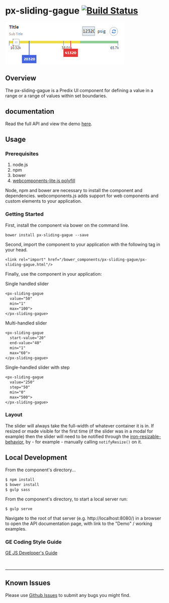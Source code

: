 # px-sliding-gague [![Build Status](https://travis-ci.org/PredixDev/px-sliding-gague.svg?branch=master)](https://travis-ci.org/PredixDev/px-sliding-gague)

[![px-sliding-gague demo](px-sliding-gauge.png?raw=true)](https://github.com/PredixDev/px-sliding-gague)

## Overview

The px-sliding-gague is a Predix UI component for defining a value in a range or a range of values within set boundaries.

## documentation

Read the full API and view the demo [here](https://predixdev.github.io/px-sliding-gague).

## Usage

### Prerequisites
1. node.js
2. npm
3. bower
4. [webcomponents-lite.js polyfill](https://github.com/webcomponents/webcomponentsjs)

Node, npm and bower are necessary to install the component and dependencies. webcomponents.js adds support for web components and custom elements to your application.

### Getting Started

First, install the component via bower on the command line.

```
bower install px-sliding-gague --save
```

Second, import the component to your application with the following tag in your head.

```
<link rel="import" href="/bower_components/px-sliding-gague/px-sliding-gague.html"/>
```

Finally, use the component in your application:

Single handled slider
```
<px-sliding-gague
  value="50"
  min="1"
  max="100">
</px-sliding-gague>
```

Multi-handled slider
```
<px-sliding-gague
  start-value="20"
  end-value="40"
  min="1"
  max="60">
</px-sliding-gague>
```

Single-handled slider with step
```
<px-sliding-gague
  value="250"
  step="50"
  min="0"
  max="500">
</px-sliding-gague>
```

### Layout

The slider will always take the full-width of whatever container it is in.
If resized or made visible for the first time (if the slider was in a modal for example) then the slider will need to be notified through the [iron-resizable-behavior](https://elements.polymer-project.org/elements/iron-resizable-behavior?active=Polymer.IronResizableBehavior), by - for example - manually calling `notifyResize()` on it.


## Local Development

From the component's directory...

```
$ npm install
$ bower install
$ gulp sass
```

From the component's directory, to start a local server run:

```
$ gulp serve
```

Navigate to the root of that server (e.g. http://localhost:8080/) in a browser to open the API documentation page, with link to the "Demo" / working examples.


### GE Coding Style Guide
[GE JS Developer's Guide](https://github.com/GeneralElectric/javascript)

<br />
<hr />

## Known Issues

Please use [Github Issues](https://github.com/PredixDev/px-sliding-gague/issues) to submit any bugs you might find.
